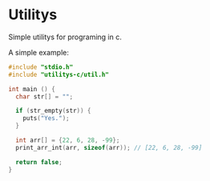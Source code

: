 # Utilitys

Simple utilitys for programing in c.

A simple example:

```c
#include "stdio.h"
#include "utilitys-c/util.h"

int main () {
  char str[] = "";

  if (str_empty(str)) {
    puts("Yes.");
  }

  int arr[] = {22, 6, 28, -99};
  print_arr_int(arr, sizeof(arr)); // [22, 6, 28, -99]

  return false;
}
```
